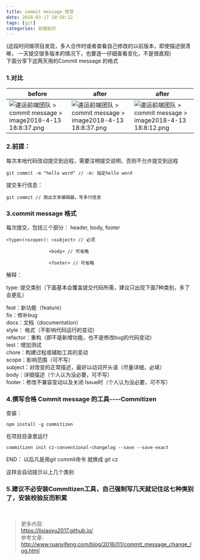 ```yaml
---
title: commit message 规范
date: 2018-03-17 10:58:12
tags: [git]
categories: 前端知识
---
```

(这段时间做项目发现，多人合作时或者查看自己修改的以前版本，即使描述很清晰，
一天提交很多版本的情况下，也要逐一仔细查看变化，不是很直观)  
下面分享下这两天用的Commit message 的格式  
<!--more-->
### 1.对比  
before | after | after
---|---|---
![速运前端团队 > commit message > image2018-4-13 18:8:37.png](https://images.daojia.com/assets/other/images/1.png)   | ![速运前端团队 > commit message > image2018-4-13 18:8:37.png](https://images.daojia.com/assets/other/images/2.png)  | ![速运前端团队 > commit message > image2018-4-13 18:8:12.png](https://images.daojia.com/assets/other/images/3.png) 

### 2.前提：  
每次本地代码改动提交到远程，需要注明提交说明，否则不允许提交到远程
```
git commit -m "hello word" // -m: 指定hello word
```
提交多行信息：
```
git commit // 跳出文本编辑器，写多行信息
```
### 3.commit message 格式  
每次提交，包括三个部分： header, body, footer
```
<type>(<scope>): <subject> // 必须

				<body> // 可省略

				<footer> // 可省略
```
解释：

type: 提交类别（下面基本会覆盖提交代码所需，建议只出现下面7种类别，多了会更乱）

feat：新功能（feature）  
fix：修补bug  
docs：文档（documentation）  
style： 格式（不影响代码运行的变动）  
refactor：重构（即不是新增功能，也不是修改bug的代码变动）  
test：增加测试  
chore：构建过程或辅助工具的变动  
scope：影响范围（可不写）  
subject：对改变的正常描述，最好以动词开头语（尽量详细，必填）  
body：详细描述（个人认为没必要，可不写）  
footer：修改不兼容变动以及关闭   Issue时（个人认为没必要，可不写）  
### 4.撰写合格 Commit message 的工具----Commitizen
 
安装：
```
npm install -g commitizen
```
在项目目录里运行
```
commitizen init cz-conventional-changelog --save --save-exact
```
END： 以后凡是用git commit命令 就换成  git cz 

这样会自动提示以上几个类别

### 5.建议不必安装Commitizen工具，自己强制写几天就记住这七种类别了，安装校验反而积累
<br>

> 更多内容:   
https://lixiaoyu2017.github.io/  
> 参考文章:  
 http://www.ruanyifeng.com/blog/2016/01/commit_message_change_log.html  
